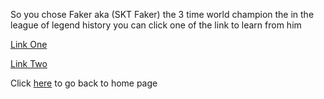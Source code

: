 So you chose Faker aka (SKT Faker) the 3 time world champion the in the league of legend history
you can click one of the link to learn from him

[Link One](https://www.youtube.com/watch?v=-iD8Ab05N1s)

[Link Two](https://dotesports.com/league-of-legends/news/faker-releasing-mid-lane-guides-31149)

Click [here](home.md) to go back to home page